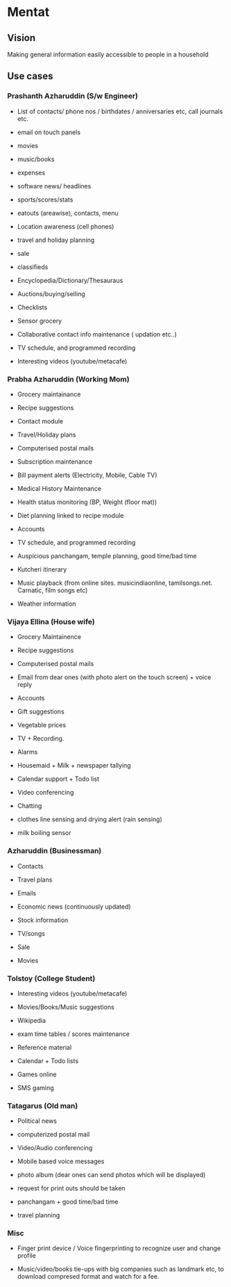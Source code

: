# Mentat #

## Vision ##
Making general information easily accessible to people in a household

## Use cases ##

### Prashanth Azharuddin (S/w Engineer) ###


  * List of contacts/ phone nos / birthdates / anniversaries etc, call journals etc.

  * email on touch panels

  * movies

  * music/books

  * expenses

  * software news/ headlines

  * sports/scores/stats

  * eatouts (areawise), contacts, menu

  * Location awareness (cell phones)

  * travel and holiday planning

  * sale

  * classifieds

  * Encyclopedia/Dictionary/Thesauraus

  * Auctions/buying/selling

  * Checklists

  * Sensor grocery

  * Collaborative contact info maintenance ( updation etc..)

  * TV schedule, and programmed recording

  * Interesting videos (youtube/metacafe)



### Prabha Azharuddin (Working Mom) ###

  * Grocery maintainance

  * Recipe suggestions

  * Contact module

  * Travel/Holiday plans

  * Computerised postal mails

  * Subscription maintenance

  * Bill payment alerts (Electricity, Mobile, Cable TV)

  * Medical History Maintenance

  * Health status monitoring (BP, Weight (floor mat))

  * Diet planning linked to recipe module

  * Accounts

  * TV schedule, and programmed recording

  * Auspicious panchangam, temple planning, good time/bad time

  * Kutcheri itinerary

  * Music playback (from online sites. musicindiaonline, tamilsongs.net. Carnatic, film songs etc)

  * Weather information



### Vijaya Ellina (House wife) ###

  * Grocery Maintainence

  * Recipe suggestions

  * Computerised postal mails

  * Email from dear ones (with photo alert on the touch screen) + voice reply

  * Accounts

  * Gift suggestions

  * Vegetable prices

  * TV + Recording.

  * Alarms

  * Housemaid + Milk + newspaper tallying

  * Calendar support + Todo list

  * Video conferencing

  * Chatting

  * clothes line sensing and drying alert (rain sensing)

  * milk boiling sensor


### Azharuddin (Businessman) ###

  * Contacts

  * Travel plans

  * Emails

  * Economic news (continuously updated)

  * Stock information

  * TV/songs

  * Sale

  * Movies


### Tolstoy (College Student) ###


  * Interesting videos (youtube/metacafe)

  * Movies/Books/Music suggestions

  * Wikipedia

  * exam time tables / scores maintenance

  * Reference material

  * Calendar + Todo lists

  * Games online

  * SMS gaming


### Tatagarus (Old man) ###

  * Political news

  * computerized postal mail

  * Video/Audio conferencing

  * Mobile based voice messages

  * photo album (dear ones can send photos which will be displayed)

  * request for print outs should be taken

  * panchangam + good time/bad time

  * travel planning



### Misc ###

  * Finger print device / Voice fingerprinting to recognize user and change profile

  * Music/video/books tie-ups with big companies such as landmark etc, to download compresed format and watch for a fee.

